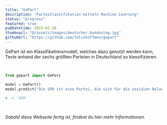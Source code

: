 ```yaml
---
title: "GePart"
description: "Parteiklassifikation mittels Machine Learning"
status: "progress"
featured: true
pubDatetime: 2023-03-26
thumbnail: "@/assets/images/deutscher_bundestag.jpg"
githubUrl: "https://github.com/felixhoffmnn/gepart"
---
```


GePart ist ein Klassifikationsmodell, welches dazu genutzt werden kann, Texte anhand der sechs größten Parteien in Deutschland zu klassifizieren.

<br />

```python
from gepart import GePart

model = GePart()
model.predict("Die SPD ist eine Partei, die sich für die sozialen Belange der Menschen einsetzt.")

# -> 'SPD'
```

<br />

_Sobald diese Webseite fertig ist, findest du hier mehr Informationen._
